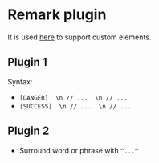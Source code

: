 # Remark plugin

It is used [here](../src/Pages/Lessons/ExactLesson/LessonPage.tsx) to support custom elements.

## Plugin 1

Syntax: 
- `[DANGER]  \n // ...  \n // ...`
- `[SUCCESS]  \n // ...  \n // ...`

## Plugin 2
- Surround word or phrase with `^...^`

